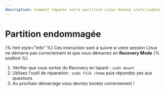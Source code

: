 ```yaml
---
description: Comment réparer votre partition Linux devenu inutilisable
---
```


# Partition endommagée

{% hint style="info" %}
Ces instruction sont à suivre si votre session Linux ne démarre pas correctement et que vous démarrez en **Recovery Mode** 
{% endhint %}

1. Vérifier que vous sortez du Recovery en tapant : `sudo mount`
2. Utilisez l'outil de réparation : `sudo fslk /home` puis répondez yes aux questions
3. Au prochain démarrage vous devriez bootez correctement !



